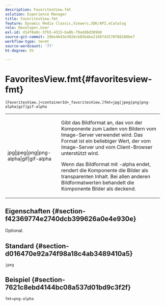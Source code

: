 ```yaml
---
description: FavoritesView.fmt
solution: Experience Manager
title: FavoritesView.fmt
feature: Dynamic Media Classic,Viewers,SDK/API,eCatalog
role: Developer,User
exl-id: d14f8a0c-5fb5-4315-ba8b-79add6d389b0
source-git-commit: 206e4643e3926cb85b4be2189743578f88180be7
workflow-type: tm+mt
source-wordcount: '77'
ht-degree: 5%

---
```


# FavoritesView.fmt{#favoritesview-fmt}

`[FavoritesView.|<containerId>_favoritesView.]fmt=jpg|jpeg|png|png-alpha|gif|gif-alpha`

<table id="table_2B109D2F91E64B5382B31921C3780FA5"> 
 <tbody> 
  <tr> 
   <td colname="col1"> <p><span class="codeph"> jpg|jpeg|png|png-alpha|gif|gif-alpha</span> </p> </td> 
   <td colname="col2"> <p> Gibt das Bildformat an, das von der Komponente zum Laden von Bildern vom Image-Server verwendet wird. Das Format ist ein beliebiger Wert, der vom Image-Server und vom Client-Browser unterstützt wird. </p> <p>Wenn das Bildformat mit <span class="codeph"> -alpha</span> endet, rendert die Komponente die Bilder als transparenten Inhalt. Bei allen anderen Bildformatwerten behandelt die Komponente Bilder als deckend. </p> </td> 
  </tr> 
 </tbody> 
</table>

## Eigenschaften {#section-f42369774e2740dcb399626a0e4e930e}

Optional.

## Standard {#section-d016470e92a74f98a18c4ab3489410a5}

`jpeg`

## Beispiel {#section-7621c8ebd4144bc08a537d01bd9c3f2f}

`fmt=png-alpha`
